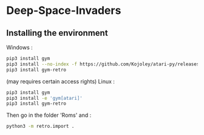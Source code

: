 Deep-Space-Invaders
===================

Installing the environment
------------ 

Windows :
~~~~bash
pip3 install gym
pip3 install --no-index -f https://github.com/Kojoley/atari-py/releases atari_py
pip3 install gym-retro
~~~~

(may requires certain access rights)
Linux :
~~~~bash
pip3 install gym
pip3 install -e 'gym[atari]'
pip3 install gym-retro
~~~~

Then go in the folder 'Roms' and :
~~~~bash
python3 -m retro.import .
~~~~

